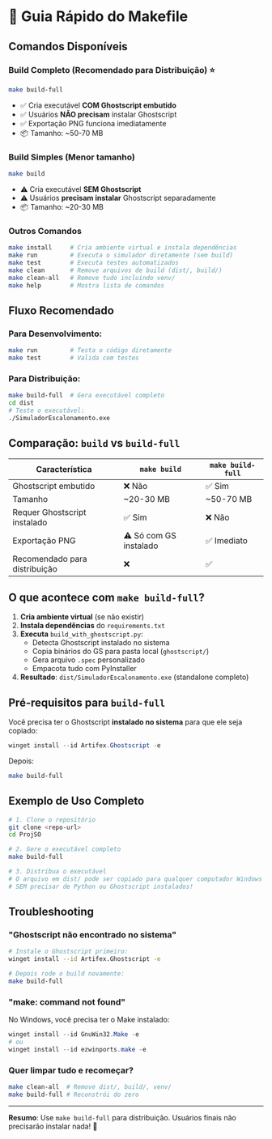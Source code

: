 # 🔨 Guia Rápido do Makefile

## Comandos Disponíveis

### Build Completo (Recomendado para Distribuição) ⭐
```bash
make build-full
```
- ✅ Cria executável **COM Ghostscript embutido**
- ✅ Usuários **NÃO precisam** instalar Ghostscript
- ✅ Exportação PNG funciona imediatamente
- 📦 Tamanho: ~50-70 MB

### Build Simples (Menor tamanho)
```bash
make build
```
- ⚠️ Cria executável **SEM Ghostscript**
- ⚠️ Usuários **precisam instalar** Ghostscript separadamente
- 📦 Tamanho: ~20-30 MB

### Outros Comandos

```bash
make install     # Cria ambiente virtual e instala dependências
make run         # Executa o simulador diretamente (sem build)
make test        # Executa testes automatizados
make clean       # Remove arquivos de build (dist/, build/)
make clean-all   # Remove tudo incluindo venv/
make help        # Mostra lista de comandos
```

## Fluxo Recomendado

### Para Desenvolvimento:
```bash
make run         # Testa o código diretamente
make test        # Valida com testes
```

### Para Distribuição:
```bash
make build-full  # Gera executável completo
cd dist
# Teste o executável:
./SimuladorEscalonamento.exe
```

## Comparação: `build` vs `build-full`

| Característica | `make build` | `make build-full` |
|----------------|--------------|-------------------|
| Ghostscript embutido | ❌ Não | ✅ Sim |
| Tamanho | ~20-30 MB | ~50-70 MB |
| Requer Ghostscript instalado | ✅ Sim | ❌ Não |
| Exportação PNG | ⚠️ Só com GS instalado | ✅ Imediato |
| Recomendado para distribuição | ❌ | ✅ |

## O que acontece com `make build-full`?

1. **Cria ambiente virtual** (se não existir)
2. **Instala dependências** do `requirements.txt`
3. **Executa** `build_with_ghostscript.py`:
   - Detecta Ghostscript instalado no sistema
   - Copia binários do GS para pasta local (`ghostscript/`)
   - Gera arquivo `.spec` personalizado
   - Empacota tudo com PyInstaller
4. **Resultado**: `dist/SimuladorEscalonamento.exe` (standalone completo)

## Pré-requisitos para `build-full`

Você precisa ter o Ghostscript **instalado no sistema** para que ele seja copiado:

```powershell
winget install --id Artifex.Ghostscript -e
```

Depois:
```bash
make build-full
```

## Exemplo de Uso Completo

```bash
# 1. Clone o repositório
git clone <repo-url>
cd ProjSO

# 2. Gere o executável completo
make build-full

# 3. Distribua o executável
# O arquivo em dist/ pode ser copiado para qualquer computador Windows
# SEM precisar de Python ou Ghostscript instalados!
```

## Troubleshooting

### "Ghostscript não encontrado no sistema"
```bash
# Instale o Ghostscript primeiro:
winget install --id Artifex.Ghostscript -e

# Depois rode o build novamente:
make build-full
```

### "make: command not found"
No Windows, você precisa ter o Make instalado:
```powershell
winget install --id GnuWin32.Make -e
# ou
winget install --id ezwinports.make -e
```

### Quer limpar tudo e recomeçar?
```bash
make clean-all  # Remove dist/, build/, venv/
make build-full # Reconstrói do zero
```

---

**Resumo**: Use `make build-full` para distribuição. Usuários finais não precisarão instalar nada! 🚀
